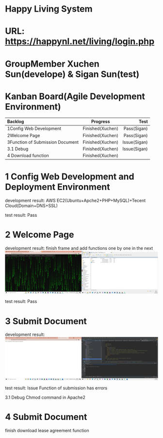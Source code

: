 # Happy Living System   

# URL:   https://happynl.net/living/login.php


# GroupMember Xuchen Sun(develope) & Sigan Sun(test)

# Kanban Board(Agile Development Environment)
| Backlog | Progress | Test |
|      :---   |     :---:      |          ---: |
| 1Config Web Development   | Finished(Xuchen)     | Pass(Sigan)    |
| 2Welcome Page     | Finished(Xuchen)       | Pass(Sigan)      |
| 3Function of Submission Document     | Finished(Xuchen)       | Issue(Sigan)      |
| 3.1 Debug     | Finished(Xuchen)       | Issue(Sigan)      |
| 4 Download function     | Finished(Xuchen)       |       |


# 1 Config Web Development and Deployment Environment
development result: AWS EC2(Ubuntu+Apche2+PHP+MySQL)+Tecent Cloud(Domain+DNS+SSL)

test result: Pass
# 2 Welcome Page 
development result: finish frame and add functions one by one in the next
![](https://github.com/XuchenSun/happyNL/blob/main/development/welcompage.png)

test result: Pass
# 3 Submit Document
development result:
![](https://github.com/XuchenSun/happyNL/blob/main/development/Function%20of%20Submission%20.png)

test result: Issue
Function of submission has errors 
 
3.1 Debug  Chmod command in Apache2

# 4 Submit Document

finish download lease agreement function

